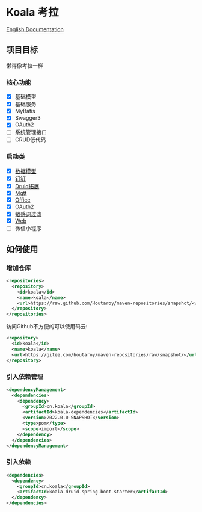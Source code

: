 # Koala 考拉

[English Documentation](https://github.com/Houtaroy/koala/tree/main/docs/en)

## 项目目标

懒得像考拉一样

### 核心功能

- [x] 基础模型
- [x] 基础服务
- [x] MyBatis
- [x] Swagger3
- [x] OAuth2
- [ ] 系统管理接口
- [ ] CRUD低代码

### 启动类

- [x] [数据模型](https://github.com/Houtaroy/koala/tree/main/koala-components/koala-data-model-spring-boot-starter)
- [x] [钉钉](https://github.com/Houtaroy/koala/tree/main/koala-components/koala-dingtalk-spring-boot-starter)
- [x] [Druid拓展](https://github.com/Houtaroy/koala/tree/main/koala-components/koala-druid-spring-boot-starter)
- [x] [Mqtt](https://github.com/Houtaroy/koala/tree/main/koala-components/koala-integration-mqtt-spring-boot-starter)
- [x] [Office](https://github.com/Houtaroy/koala/tree/main/koala-components/koala-office-spring-boot-starter)
- [x] [OAuth2](https://github.com/Houtaroy/koala/tree/main/koala-components/koala-oauth2-authorization-server-spring-boot-starter)
- [x] [敏感词过滤](https://github.com/Houtaroy/koala/tree/main/koala-components/koala-sensitive-word-spring-boot-starter)
- [x] [Web](https://github.com/Houtaroy/koala/tree/main/koala-components/koala-web-spring-boot-starter)
- [ ] 微信小程序

## 如何使用

### 增加仓库

```xml
<repositories>
  <repository>
    <id>koala</id>
    <name>koala</name>
    <url>https://raw.github.com/Houtaroy/maven-repositories/snapshot/</url>
  </repository>
</repositories>
```

访问Github不方便的可以使用码云:

```xml
<repository>
  <id>koala</id>
  <name>koala</name>
  <url>https://gitee.com/houtaroy/maven-repositories/raw/snapshot/</url>
</repository>
```

### 引入依赖管理

```xml
<dependencyManagement>
  <dependencies>
    <dependency>
      <groupId>cn.koala</groupId>
      <artifactId>koala-dependencies</artifactId>
      <version>2022.0.0-SNAPSHOT</version>
      <type>pom</type>
      <scope>import</scope>
    </dependency>
  </dependencies>
</dependencyManagement>
```

### 引入依赖

```xml
<dependencies>
  <dependency>
    <groupId>cn.koala</groupId>
    <artifactId>koala-druid-spring-boot-starter</artifactId>
  </dependency>
</dependencies>
```

